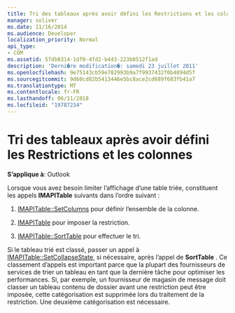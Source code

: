 ```yaml
---
title: Tri des tableaux après avoir défini les Restrictions et les colonnes
manager: soliver
ms.date: 11/16/2014
ms.audience: Developer
localization_priority: Normal
api_type:
- COM
ms.assetid: 57db0314-1df0-4fd2-b443-223b0512f1ad
description: 'Derni�re modification�: samedi 23 juillet 2011'
ms.openlocfilehash: 9e75143cb59e782993b9a7f9937432f0b4894d5f
ms.sourcegitcommit: 9d60cd82b5413446e5bc8ace2cd689f683fb41a7
ms.translationtype: MT
ms.contentlocale: fr-FR
ms.lasthandoff: 06/11/2018
ms.locfileid: "19787234"
---
```

# <a name="sorting-tables-after-setting-columns-and-restrictions"></a>Tri des tableaux après avoir défini les Restrictions et les colonnes

  
  
**S’applique à**: Outlook 
  
Lorsque vous avez besoin limiter l’affichage d’une table triée, constituent les appels **IMAPITable** suivants dans l’ordre suivant : 
  
1. [IMAPITable::SetColumns](imapitable-setcolumns.md) pour définir l’ensemble de la colonne. 
    
2. [IMAPITable](imapitable-restrict.md) pour imposer la restriction. 
    
3. [IMAPITable::SortTable](imapitable-sorttable.md) pour effectuer le tri. 
    
Si le tableau trié est classé, passer un appel à [IMAPITable::SetCollapseState](imapitable-setcollapsestate.md), si nécessaire, après l’appel de **SortTable** . Ce classement d’appels est important parce que la plupart des fournisseurs de services de trier un tableau en tant que la dernière tâche pour optimiser les performances. Si, par exemple, un fournisseur de magasin de message doit classer un tableau contenu de dossier avant une restriction peut être imposée, cette catégorisation est supprimée lors du traitement de la restriction. Une deuxième catégorisation est nécessaire. 
  

